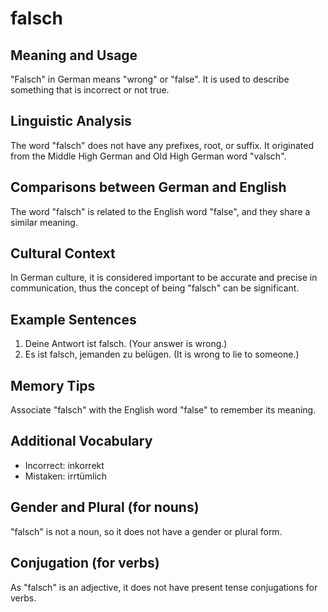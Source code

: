 # falsch
## Meaning and Usage
"Falsch" in German means "wrong" or "false". It is used to describe something that is incorrect or not true.

## Linguistic Analysis
The word "falsch" does not have any prefixes, root, or suffix. It originated from the Middle High German and Old High German word "valsch".

## Comparisons between German and English
The word "falsch" is related to the English word "false", and they share a similar meaning.

## Cultural Context
In German culture, it is considered important to be accurate and precise in communication, thus the concept of being "falsch" can be significant.

## Example Sentences
1. Deine Antwort ist falsch. (Your answer is wrong.)
2. Es ist falsch, jemanden zu belügen. (It is wrong to lie to someone.)

## Memory Tips
Associate "falsch" with the English word "false" to remember its meaning.

## Additional Vocabulary
- Incorrect: inkorrekt
- Mistaken: irrtümlich

## Gender and Plural (for nouns)
"falsch" is not a noun, so it does not have a gender or plural form.

## Conjugation (for verbs)
As "falsch" is an adjective, it does not have present tense conjugations for verbs.